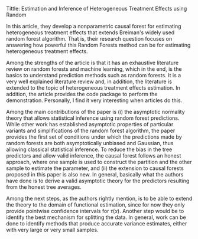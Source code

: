 Tittle: Estimation and Inference of Heterogeneous Treatment Effects using Random 

In this article, they develop a nonparametric causal forest for estimating heterogeneous treatment effects that extends Breiman's widely used random forest algorithm. That is, their research question focuses on answering how powerful this Random Forests method can be for estimating heterogeneous treatment effects. 

Among the strengths of the article is that it has an exhaustive literature review on random forests and machine learning, which in the end, is the basics to understand prediction methods such as random forests. It is a very well explained literature review and, in addition, the literature is extended to the topic of heterogeneous treatment effects estimation. In addition, the article provides the code package to perform the demonstration. Personally, I find it very interesting when articles do this. 

Among the main contributions of the paper is (i) the asymptotic normality theory that allows statistical inference using random forest predictions. While other work has established asymptotic properties of particular variants and simplifications of the random forest algorithm, the paper provides the first set of conditions under which the predictions made by random forests are both asymptotically unbiased and Gaussian, thus allowing classical statistical inference. To reduce the bias in the tree predictors and allow valid inference, the causal forest follows an honest approach, where one sample is used to construct the partition and the other sample to estimate the parameter, and (ii) the extension to causal forests proposed in this paper is also new. In general, basically what the authors have done is to derive a valid asymptotic theory for the predictors resulting from the honest tree averages.

Among the next steps, as the authors rightly mention, is to be able to extend the theory to the domain of functional estimation, since for now they only provide pointwise confidence intervals for $\tau(x)$. Another step would be to identify the best mechanism for splitting the data. In general, work can be done to identify methods that produce accurate variance estimates, either with very large or very small samples. 
